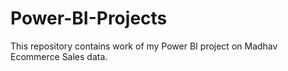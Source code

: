 # Power-BI-Projects
This repository contains work of my Power BI project on Madhav Ecommerce Sales data.
